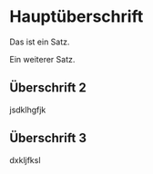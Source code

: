 # Hauptüberschrift

Das ist ein Satz.

Ein weiterer Satz.

## Überschrift 2
jsdklhgfjk
## Überschrift 3
dxkljfksl

